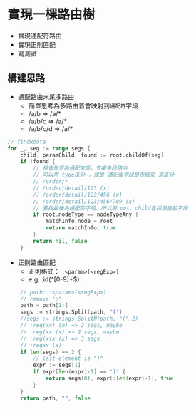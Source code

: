 # 實現一棵路由樹

- 實現通配符路由
- 實現正則匹配
- 寫測試

## 構建思路

- 通配路由末尾多路由
  - 簡單思考為多路由皆會映射到`通配符`字段
  - /a/b => /a/*
  - /a/b/c => /a/*
  - /a/b/c/d => /a/*
```go
// findRoute
for _, seg := range segs {
    child, paramChild, found := root.childOf(seg)
    if !found {
        // 檢查是否為通配末尾，支援多段路由
        // 可以用 type區分 ，或是 通配後字段是否結束 來區分
        // /order/*
        // /order/detail/123 (x)
        // /order/detail/123/456 (x)
        // /order/detail/123/456/789 (x)
        // 要找最後為通配的字段，所以用root，child會採用當前字段
        if root.nodeType == nodeTypeAny {
            matchInfo.node = root
            return matchInfo, true
        }
        return nil, false
    }
```

- 正則路由匹配
  - 正則格式： `:<param>(<regExp>)`
  - e.g. :id(^[0-9]+$)
```go
	// path: :<param>(<regExp>)
	// remove ":"
	path = path[1:]
	segs := strings.Split(path, "(")
	//segs := strings.SplitN(path, "(",2)
	// :reg(xx) (o) => 2 segs, maybe
	// :reg(xx (x) => 2 segs, maybe
	// :reg(x(x (x) => 3 segs
	// :regxx (x)
	if len(segs) == 2 {
		// last element is ")"
		expr := segs[1]
		if expr[len(expr)-1] == ')' {
			return segs[0], expr[:len(expr)-1], true
		}
	}
	return path, "", false
```